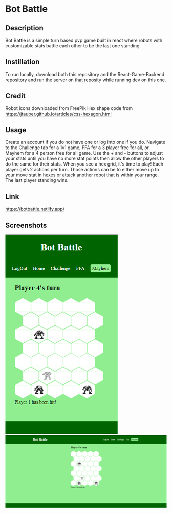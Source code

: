 # Bot Battle

## Description
Bot Battle is a simple turn based pvp game built in react where robots with customizable stats battle each other to be the last one standing.

## Instillation
To run locally, download both this repository and the React-Game-Backend repository and run the server on that reposity while running dev on this one.

## Credit
Robot icons downloaded from FreePik
Hex shape code from https://jtauber.github.io/articles/css-hexagon.html

## Usage
Create an account if you do not have one or log into one if you do. Navigate to the Challenge tab for a 1v1 game, FFA for a 3 player free for all, or Mayhem for a 4 person free for all game. Use the + and - buttons to adjust your stats until you have no more stat points then allow the other players to do the same for their stats. When you see a hex grid, it's time to play! Each player gets 2 actions per turn. Those actions can be to either move up to your move stat in hexes or attack another robot that is within your range. The last player standing wins.

## Link
https://botbattle.netlify.app/

## Screenshots
![alt text](<src/assets/Screenshot 2024-05-09 000050.png>)
![alt text](<src/assets/Screenshot 2024-05-08 235429.png>)